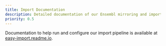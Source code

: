 ```yaml
---
title: Import Documentation
description: Detailed documentation of our Ensembl mirroring and import pipelines
priority: 0.5
---
```


Documentation to help run and configure our import pipeline is available at [easy-import.readme.io](https://easy-import.readme.io/).
